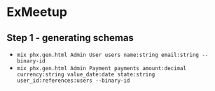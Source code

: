 # ExMeetup

## Step 1 - generating schemas

- `mix phx.gen.html Admin User users name:string email:string --binary-id`
- `mix phx.gen.html Admin Payment payments amount:decimal currency:string value_date:date state:string user_id:references:users --binary-id`
